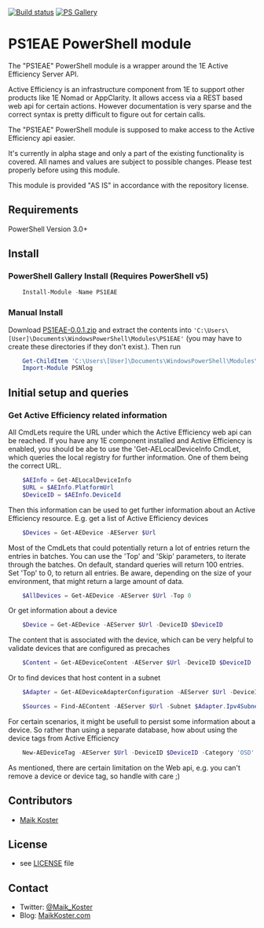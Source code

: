 ﻿[![Build status](https://ci.appveyor.com/api/projects/status/rrb6quib6y72qjcg/branch/master?svg=true)](https://ci.appveyor.com/project/MKoster/PSNlog/branch/master) [![PS Gallery](https://img.shields.io/badge/install-PS%20Gallery-blue.svg)](https://www.powershellgallery.com/packages/PS1EAE)

# PS1EAE PowerShell module

The "PS1EAE" PowerShell module is a wrapper around the 1E Active Efficiency Server API.

Active Efficiency is an infrastructure component from 1E to support other products like 1E Nomad or AppClarity. It allows access via a REST based web api for certain actions. However documentation is very sparse and the correct syntax is pretty difficult to figure out for certain calls.

The "PS1EAE" PowerShell module is supposed to make access to the Active Efficiency api easier.

It's currently in alpha stage and only a part of the existing functionality is covered. All names and values are subject to possible changes. Please test properly before using this module.

This module is provided "AS IS" in accordance with the repository license.

## Requirements

PowerShell Version 3.0+

## Install

### PowerShell Gallery Install (Requires PowerShell v5)

```powershell
    Install-Module -Name PS1EAE
```

### Manual Install

Download [PS1EAE-0.0.1.zip](https://github.com/MaikKoster/PS1EAE/releases/download/v0.0.1/PS1EAE-0.0.1.zip) and extract the contents into `'C:\Users\[User]\Documents\WindowsPowerShell\Modules\PS1EAE'` (you may have to create these directories if they don't exist.). Then run

```powershell
    Get-ChildItem 'C:\Users\[User]\Documents\WindowsPowerShell\Modules\PS1EAE\' -Recurse | Unblock-File
    Import-Module PSNlog
```

## Initial setup and queries

### Get Active Efficiency related information

All CmdLets require the URL under which the Active Efficiency web api can be reached. If you have any 1E component installed and Active Efficiency is enabled, you should be abe to use the 'Get-AELocalDeviceInfo CmdLet, which queries the local registry for further information. One of them being the correct URL.

```powershell
    $AEInfo = Get-AELocalDeviceInfo
    $URL = $AEInfo.PlatformUrl
    $DeviceID = $AEInfo.DeviceId
```

Then this information can be used to get further information about an Active Efficiency resource. E.g. get a list of Active Efficiency devices

```powershell
    $Devices = Get-AEDevice -AEServer $Url
```

Most of the CmdLets that could potentially return a lot of entries return the entries in batches. You can use the 'Top' and 'Skip' parameters, to iterate through the batches. On default, standard queries will return 100 entries. Set 'Top' to 0, to return all entries. Be aware, depending on the size of your environment, that might return a large amount of data.

```powershell
    $AllDevices = Get-AEDevice -AEServer $Url -Top 0
```

Or get information about a device

```powershell
    $Device = Get-AEDevice -AEServer $Url -DeviceID $DeviceID
```

The content that is associated with the device, which can be very helpful to validate devices that are configured as precaches

```powershell
    $Content = Get-AEDeviceContent -AEServer $Url -DeviceID $DeviceID
```

Or to find devices that host content in a subnet

```powershell
    $Adapter = Get-AEDeviceAdapterConfiguration -AEServer $Url -DeviceID $DeviceID

    $Sources = Find-AEContent -AEServer $Url -Subnet $Adapter.Ipv4Subnet -Content TST012345 -Version 1 -Extend Subnet
```

For certain scenarios, it might be usefull to persist some information about a device. So rather than using a separate database, how about using the device tags from Active Efficiency

```powershell
    New-AEDeviceTag -AEServer $Url -DeviceID $DeviceID -Category 'OSD' -Name 'InstallO365' -Value 'YES'
```

As mentioned, there are certain limitation on the Web api, e.g. you can't remove a device or device tag, so handle with care ;)

## Contributors

* [Maik Koster](https://github.com/MaikKoster)

## License

* see [LICENSE](LICENSE.md) file

## Contact

* Twitter: [@Maik_Koster](https://twitter.com/Maik_Koster)
* Blog: [MaikKoster.com](http://MaikKoster.com/)

